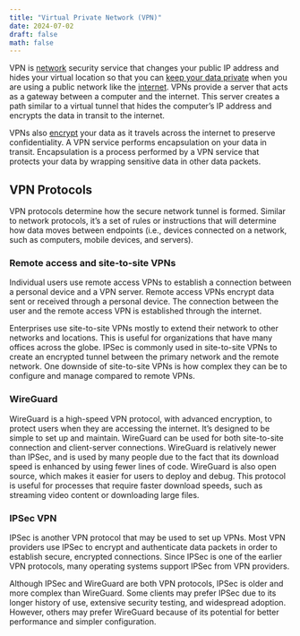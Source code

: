 ```yaml
---
title: "Virtual Private Network (VPN)"
date: 2024-07-02
draft: false
math: false
---
```


VPN is [network](/network) security service that changes your public IP address and
hides your virtual location so that you can
[keep your data private](/privacy) when you are using a public network
like the [internet](/internet).
VPNs provide a server that acts as a gateway between a computer and the
internet. This server creates a path similar to a virtual tunnel that
hides the computer’s IP address and encrypts the data in transit to the
internet.

VPNs also [encrypt](/cryptography) your data as it travels across the
internet to preserve confidentiality. A VPN service performs
encapsulation on your data in transit. Encapsulation is a process
performed by a VPN service that protects your data by wrapping sensitive
data in other data packets.

## VPN Protocols

VPN protocols determine how the secure network tunnel is formed.
Similar to network protocols, it’s a set of rules or instructions that
will determine how data moves between endpoints (i.e., devices connected
on a network, such as computers, mobile devices, and servers).

### Remote access and site-to-site VPNs

Individual users use remote access VPNs to establish a connection
between a personal device and a VPN server. Remote access VPNs encrypt
data sent or received through a personal device. The connection between
the user and the remote access VPN is established through the internet.

Enterprises use site-to-site VPNs mostly to extend their network to
other networks and locations. This is useful for
organizations that have many offices across the globe. IPSec is commonly
used in site-to-site VPNs to create an encrypted tunnel between the
primary network and the remote network. One downside of site-to-site
VPNs is how complex they can be to configure and manage compared to
remote VPNs.

### WireGuard

WireGuard is a high-speed VPN protocol, with advanced encryption, to
protect users when they are accessing the internet. It’s designed to be
simple to set up and maintain. WireGuard can be used for both
site-to-site connection and client-server connections. WireGuard is
relatively newer than IPSec, and is used by many people due to the fact
that its download speed is enhanced by using fewer lines of code.
WireGuard is also open source, which makes it easier for users to deploy
and debug. This protocol is useful for processes that require faster
download speeds, such as streaming video content or downloading large
files.

### IPSec VPN

IPSec is another VPN protocol that may be used to set up VPNs. Most VPN
providers use IPSec to encrypt and authenticate data packets in order to
establish secure, encrypted connections. Since IPSec is one of the
earlier VPN protocols, many operating systems support IPSec from VPN
providers.

Although IPSec and WireGuard are both VPN protocols, IPSec is older and
more complex than WireGuard. Some clients may prefer IPSec due to its
longer history of use, extensive security testing, and widespread
adoption. However, others may prefer WireGuard because of its potential
for better performance and simpler configuration.
